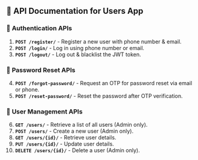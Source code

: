 📌 **API Documentation for Users App**
---
### 🔐 **Authentication APIs**
1. **`POST /register/`** - Register a new user with phone number & email.
2. **`POST /login/`** - Log in using phone number or email.
3. **`POST /logout/`** - Log out & blacklist the JWT token.

### 🔑 **Password Reset APIs**
4. **`POST /forgot-password/`** - Request an OTP for password reset via email or phone.
5. **`POST /reset-password/`** - Reset the password after OTP verification.

### 👤 **User Management APIs**
6. **`GET /users/`** - Retrieve a list of all users (Admin only).
7. **`POST /users/`** - Create a new user (Admin only).
8. **`GET /users/{id}/`** - Retrieve user details.
9. **`PUT /users/{id}/`** - Update user details.
10. **`DELETE /users/{id}/`** - Delete a user (Admin only).
